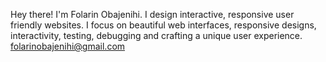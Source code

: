 Hey there! I'm Folarin Obajenihi.
I design interactive, responsive user friendly websites.
I focus on beautiful web interfaces, responsive designs, interactivity, testing, debugging and crafting a unique user experience. 
folarinobajenihi@gmail.com
